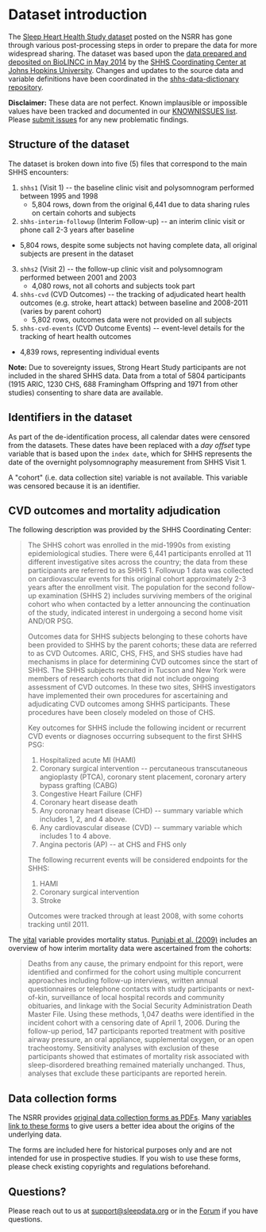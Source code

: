 # Dataset introduction

The [Sleep Heart Health Study dataset](:files_path:/datasets) posted on the NSRR has gone through various post-processing steps in order to prepare the data for more widespread sharing. The dataset was based upon the [data prepared and deposited on BioLINCC in May 2014](https://biolincc.nhlbi.nih.gov/studies/shhs/?q=sleep) by the [SHHS Coordinating Center at Johns Hopkins University](http://www.jhsph.edu/research/centers-and-institutes/johns-hopkins-center-for-clinical-trials/shhs.html). Changes and updates to the source data and variable definitions have been coordinated in the [shhs-data-dictionary repository](https://github.com/nsrr/shhs-data-dictionary).

**Disclaimer:** These data are not perfect. Known implausible or impossible values have been tracked and documented in our [KNOWNISSUES list](https://github.com/nsrr/shhs-data-dictionary/blob/master/KNOWNISSUES.md). Please [submit issues](https://github.com/nsrr/shhs-data-dictionary/issues) for any new problematic findings.

## Structure of the dataset

The dataset is broken down into five (5) files that correspond to the main SHHS encounters:

1. `shhs1` (Visit 1) -- the baseline clinic visit and polysomnogram performed between 1995 and 1998
	- 5,804 rows, down from the original 6,441 due to data sharing rules on certain cohorts and subjects
2. `shhs-interim-followup` (Interim Follow-up) -- an interim clinic visit or phone call 2-3 years after baseline
  - 5,804 rows, despite some subjects not having complete data, all original subjects are present in the dataset
3. `shhs2` (Visit 2) -- the follow-up clinic visit and polysomnogram performed between 2001 and 2003
	- 4,080 rows, not all cohorts and subjects took part
4. `shhs-cvd` (CVD Outcomes) -- the tracking of adjudicated heart health outcomes (e.g. stroke, heart attack) between baseline and 2008-2011 (varies by parent cohort)
	- 5,802 rows, outcomes data were not provided on all subjects
5. `shhs-cvd-events` (CVD Outcome Events) -- event-level details for the tracking of heart health outcomes
  - 4,839 rows, representing individual events

**Note:** Due to sovereignty issues, Strong Heart Study participants are not included in the shared SHHS data. Data from a total of 5804 participants (1915 ARIC, 1230 CHS, 688 Framingham Offspring and 1971 from other studies) consenting to share data are available.

## Identifiers in the dataset

As part of the de-identification process, all calendar dates were censored from the datasets. These dates have been replaced with a *day offset* type variable that is based upon the `index date`, which for SHHS represents the date of the overnight polysomnography measurement from SHHS Visit 1.

A "cohort" (i.e. data collection site) variable is not available. This variable was censored because it is an identifier.

## CVD outcomes and mortality adjudication

The following description was provided by the SHHS Coordinating Center:

> The SHHS cohort was enrolled in the mid-1990s from existing epidemiological studies. There were 6,441 participants enrolled at 11 different investigative sites across the country; the data from these participants are referred to as SHHS 1. Followup 1 data was collected on cardiovascular events for this original cohort approximately 2-3 years after the enrollment visit. The population for the second follow-up examination (SHHS 2) includes surviving members of the original cohort who when contacted by a letter announcing the continuation of the study, indicated interest in undergoing a second home visit AND/OR PSG.
>
> Outcomes data for SHHS subjects belonging to these cohorts have been provided to SHHS by the parent cohorts; these data are referred to as CVD Outcomes. ARIC, CHS, FHS, and SHS studies have had mechanisms in place for determining CVD outcomes since the start of SHHS. The SHHS subjects recruited in Tucson and New York were members of research cohorts that did not include ongoing assessment of CVD outcomes. In these two sites, SHHS investigators have implemented their own procedures for ascertaining and adjudicating CVD outcomes among SHHS participants. These procedures have been closely modeled on those of CHS.
>
> Key outcomes for SHHS include the following incident or recurrent CVD events or diagnoses occurring subsequent to the first SHHS PSG:
>
> 1. Hospitalized acute MI (HAMI)
> 2. Coronary surgical intervention -- percutaneous transcutaneous angioplasty (PTCA), coronary stent placement, coronary artery bypass grafting (CABG)
> 3. Congestive Heart Failure (CHF)
> 4. Coronary heart disease death
> 5. Any coronary heart disease (CHD) -- summary variable which includes 1, 2, and 4 above.
> 6. Any cardiovascular disease (CVD) -- summary variable which includes 1 to 4 above.
> 7. Angina pectoris (AP) -- at CHS and FHS only
>
> The following recurrent events will be considered endpoints for the SHHS:
>
> 1. HAMI
> 2. Coronary surgical intervention
> 3. Stroke
>
> Outcomes were tracked through at least 2008, with some cohorts tracking until 2011.

The [vital](https://sleepdata.org/datasets/shhs/variables/vital) variable provides mortality status. [Punjabi et al. (2009)](https://www.ncbi.nlm.nih.gov/pubmed/19688045) includes an overview of how interim mortality data were ascertained from the cohorts:

> Deaths from any cause, the primary endpoint for this report, were identified and confirmed for the cohort using multiple concurrent approaches including follow-up interviews, written annual questionnaires or telephone contacts with study participants or next-of-kin, surveillance of local hospital records and community obituaries, and linkage with the Social Security Administration Death Master File. Using these methods, 1,047 deaths were identified in the incident cohort with a censoring date of April 1, 2006. During the follow-up period, 147 participants reported treatment with positive airway pressure, an oral appliance, supplemental oxygen, or an open tracheostomy. Sensitivity analyses with exclusion of these participants showed that estimates of mortality risk associated with sleep-disordered breathing remained materially unchanged. Thus, analyses that exclude these participants are reported herein.

## Data collection forms

The NSRR provides [original data collection forms as PDFs](:files_path:/forms). Many [variables link to these forms](:datasets_path:/shhs/variables) to give users a better idea about the origins of the underlying data.

The forms are included here for historical purposes only and are not intended for use in prospective studies. If you wish to use these forms, please check existing copyrights and regulations beforehand.

## Questions?

Please reach out to us at support@sleepdata.org or in the [Forum](https://sleepdata.org/forum) if you have questions.
